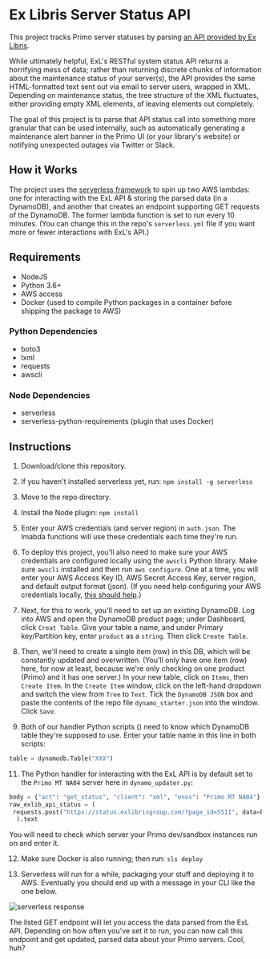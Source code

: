 # Ex Libris Server Status API
This project tracks Primo server statuses by parsing [an API provided by Ex Libris](https://knowledge.exlibrisgroup.com/Cross_Product/Knowledge_Articles/RESTful_API_for_Ex_Libris_system_status).

While ultimately helpful, ExL's RESTful system status API returns a horrifying mess of data; rather than returning discrete chunks of information about the maintenance status of your server(s), the API provides the same HTML-formatted text sent out via email to server users, wrapped in XML. Depending on maintenance status, the tree structure of the XML fluctuates, either providing empty XML elements, of leaving elements out completely.

The goal of this project is to parse that API status call into something more granular that can be used internally, such as automatically generating a maintenance alert banner in the Primo UI (or your library's website) or notifying unexpected outages via Twitter or Slack.

## How it Works
The project uses the [serverless framework](https://serverless.com/) to spin up two AWS lambdas: one for interacting with the ExL API & storing the parsed data (in a DynamoDB), and another that creates an endpoint supporting GET requests of the DynamoDB. The former lambda function is set to run every 10 minutes. (You can change this in the repo's `serverless.yml` file if you want more or fewer interactions with ExL's API.)

## Requirements
- NodeJS
- Python 3.6+
- AWS access
- Docker (used to compile Python packages in a container before shipping the package to AWS)

### Python Dependencies
- boto3
- lxml
- requests
- awscli

### Node Dependencies
- serverless
- serverless-python-requirements (plugin that uses Docker)

## Instructions
1. Download/clone this repository.

2. If you haven't installed serverless yet, run: `npm install -g serverless`

3. Move to the repo directory.

4. Install the Node plugin: `npm install`

5. Enter your AWS credentials (and server region) in `auth.json`. The lmabda functions will use these credentials each time they're run.

7. To deploy this project, you'll also need to make sure your AWS credentials are configured locally using the `awscli` Python library. Make sure `awscli` installed and then run `aws configure`. One at a time, you will enter your AWS Access Key ID, AWS Secret Access Key, server region, and default output format (json). (If you need help configuring your AWS credentials locally, [this should help](https://docs.aws.amazon.com/cli/latest/userguide/cli-chap-configure.html#cli-quick-configuration).)

8. Next, for this to work, you'll need to set up an existing DynamoDB. Log into AWS and open the DynamoDB product page; under Dashboard, click `Creat Table`. Give your table a name, and under Primary key/Partition key, enter `product` as a `string`. Then click `Create Table`.

9. Then, we'll need to create a single item (row) in this DB, which will be constantly updated and overwritten. (You'll only have one item (row) here, for now at least, because we're only checking on one product (Primo) and it has one server.) In your new table, click on `Items`, then `Create Item`. In the `Create Item` window, click on the left-hand dropdown and switch the view from `Tree` to `Text`. Tick the `DynamoDB JSON` box and paste the contents of the repo file `dynamo_starter.json` into the window. Click `Save`.

10. Both of our handler Python scripts () need to know which DynamoDB table they're supposed to use. Enter your table name in this line in both scripts:  
 ```python
 table = dynamodb.Table("XXX")
 ```

11. The Python handler for interacting with the ExL API is by default set to the `Primo MT NA04` server here in `dynamo_updater.py`:  
 ```python
 body = {"act": "get_status", "client": "xml", "envs": "Primo MT NA04"}
 raw_exlib_api_status = (
  requests.post("https://status.exlibrisgroup.com/?page_id=5511", data=body)
   ).text
 ```
 You will need to check which server your Primo dev/sandbox instances run on and enter it.

12. Make sure Docker is also running; then run: `sls deploy`

13. Serverless will run for a while, packaging your stuff and deploying it to AWS. Eventually you should end up with a message in your CLI like the one below.  

 ![serverless response](https://raw.githubusercontent.com/scottythered/exlibris-status-api/master/img/cli.png)

The listed GET endpoint will let you access the data parsed from the ExL API. Depending on how often you've set it to run, you can now call this endpoint and get updated, parsed data about your Primo servers. Cool, huh?
